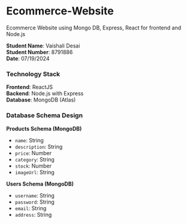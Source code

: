 # Ecommerce-Website
Ecommerce Website using Mongo DB, Express, React for frontend and Node.js

**Student Name**: Vaishali Desai  
**Student Number**: 8791886  
**Date**: 07/19/2024

### Technology Stack

**Frontend**: ReactJS  
**Backend**: Node.js with Express  
**Database**: MongoDB (Atlas)

### Database Schema Design

**Products Schema (MongoDB)**

- `name`: String
- `description`: String
- `price`: Number
- `category`: String
- `stock`: Number
- `imageUrl`: String


**Users Schema (MongoDB)**

- `username`: String
- `password`: String
- `email`: String
- `address`: String

